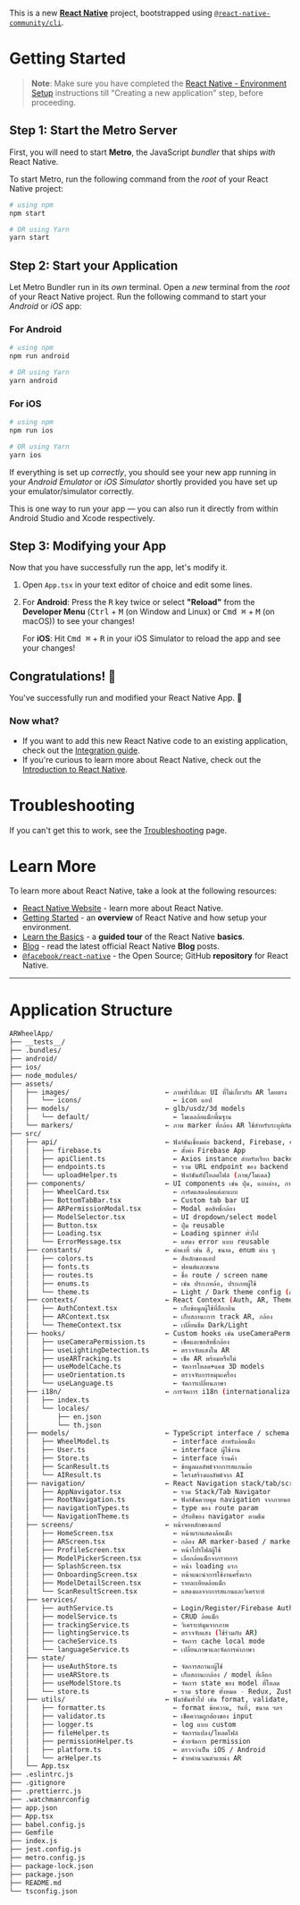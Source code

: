 This is a new [**React Native**](https://reactnative.dev) project, bootstrapped using [`@react-native-community/cli`](https://github.com/react-native-community/cli).

# Getting Started

>**Note**: Make sure you have completed the [React Native - Environment Setup](https://reactnative.dev/docs/environment-setup) instructions till "Creating a new application" step, before proceeding.

## Step 1: Start the Metro Server

First, you will need to start **Metro**, the JavaScript _bundler_ that ships _with_ React Native.

To start Metro, run the following command from the _root_ of your React Native project:

```bash
# using npm
npm start

# OR using Yarn
yarn start
```

## Step 2: Start your Application

Let Metro Bundler run in its _own_ terminal. Open a _new_ terminal from the _root_ of your React Native project. Run the following command to start your _Android_ or _iOS_ app:

### For Android

```bash
# using npm
npm run android

# OR using Yarn
yarn android
```

### For iOS

```bash
# using npm
npm run ios

# OR using Yarn
yarn ios
```

If everything is set up _correctly_, you should see your new app running in your _Android Emulator_ or _iOS Simulator_ shortly provided you have set up your emulator/simulator correctly.

This is one way to run your app — you can also run it directly from within Android Studio and Xcode respectively.

## Step 3: Modifying your App

Now that you have successfully run the app, let's modify it.

1. Open `App.tsx` in your text editor of choice and edit some lines.
2. For **Android**: Press the <kbd>R</kbd> key twice or select **"Reload"** from the **Developer Menu** (<kbd>Ctrl</kbd> + <kbd>M</kbd> (on Window and Linux) or <kbd>Cmd ⌘</kbd> + <kbd>M</kbd> (on macOS)) to see your changes!

   For **iOS**: Hit <kbd>Cmd ⌘</kbd> + <kbd>R</kbd> in your iOS Simulator to reload the app and see your changes!

## Congratulations! :tada:

You've successfully run and modified your React Native App. :partying_face:

### Now what?

- If you want to add this new React Native code to an existing application, check out the [Integration guide](https://reactnative.dev/docs/integration-with-existing-apps).
- If you're curious to learn more about React Native, check out the [Introduction to React Native](https://reactnative.dev/docs/getting-started).

# Troubleshooting

If you can't get this to work, see the [Troubleshooting](https://reactnative.dev/docs/troubleshooting) page.

# Learn More

To learn more about React Native, take a look at the following resources:

- [React Native Website](https://reactnative.dev) - learn more about React Native.
- [Getting Started](https://reactnative.dev/docs/environment-setup) - an **overview** of React Native and how setup your environment.
- [Learn the Basics](https://reactnative.dev/docs/getting-started) - a **guided tour** of the React Native **basics**.
- [Blog](https://reactnative.dev/blog) - read the latest official React Native **Blog** posts.
- [`@facebook/react-native`](https://github.com/facebook/react-native) - the Open Source; GitHub **repository** for React Native.

---

# **Application Structure**

```bash
ARWheelApp/
├── __tests__/
├── .bundles/
├── android/
├── ios/
├── node_modules/
├── assets/
│   ├── images/                        ← ภาพทั่วไปและ UI ที่ไม่เกี่ยวกับ AR โดยตรง
│   │   └── icons/                       ← icon แอป
│   ├── models/                        ← glb/usdz/3d models
│   │   └── default/                     ← โมเดลล้อแม็กพื้นฐาน
│   └── markers/                       ← ภาพ marker ที่กล้อง AR ใช้สำหรับระบุพิกัด (สำหรับ marker-based AR)
├── src/
│   ├── api/                           ← ฟังก์ชันเชื่อมต่อ backend, Firebase, etc.
│   │   ├── firebase.ts                  ← ตั้งค่า Firebase App
│   │   ├── apiClient.ts                 ← Axios instance สำหรับเรียก backend
│   │   ├── endpoints.ts                 ← รวม URL endpoint ของ backend
│   │   └── uploadHelper.ts              ← ฟังก์ชันอัปโหลดไฟล์ (ภาพ/โมเดล)
│   ├── components/                    ← UI components เช่น ปุ่ม, แถบล่าง, การ์ดล้อแม็ก
│   │   ├── WheelCard.tsx                ← การ์ดแสดงล้อแต่ละแบบ
│   │   ├── BottomTabBar.tsx             ← Custom tab bar UI
│   │   ├── ARPermissionModal.tsx        ← Modal ขอสิทธิ์กล้อง
│   │   ├── ModelSelector.tsx            ← UI dropdown/select model
│   │   ├── Button.tsx                   ← ปุ่ม reusable
│   │   ├── Loading.tsx                  ← Loading spinner ทั่วไป
│   │   └── ErrorMessage.tsx             ← แสดง error แบบ reusable
│   ├── constants/                     ← ค่าคงที่ เช่น สี, ขนาด, enum ต่าง ๆ
│   │   ├── colors.ts                    ← สีหลักของแอป
│   │   ├── fonts.ts                     ← ฟอนต์และขนาด
│   │   ├── routes.ts                    ← ชื่อ route / screen name
│   │   ├── enums.ts                     ← เช่น ประเภทล้อ, ประเภทผู้ใช้
│   │   └── theme.ts                     ← Light / Dark theme config (ถ้ามี)
│   ├── contexts/                      ← React Context (Auth, AR, Theme)
│   │   ├── AuthContext.tsx              ← เก็บข้อมูลผู้ใช้ที่ล็อกอิน
│   │   ├── ARContext.tsx                ← เก็บสถานะการ track AR, กล้อง
│   │   └── ThemeContext.tsx             ← เปลี่ยนธีม Dark/Light
│   ├── hooks/                         ← Custom hooks เช่น useCameraPermission, useARTracking
│   │   ├── useCameraPermission.ts       ← เช็คและขอสิทธิ์กล้อง
│   │   ├── useLightingDetection.ts      ← ตรวจจับแสงใน AR
│   │   ├── useARTracking.ts             ← เช็ค AR พร้อมหรือไม่
│   │   ├── useModelCache.ts             ← จัดการโหลด+แคช 3D models
│   │   ├── useOrientation.ts            ← ตรวจจับการหมุนเครื่อง
│   │   └── useLanguage.ts               ← จัดการเปลี่ยนภาษา
│   ├── i18n/                          ← การจัดการ i18n (internationalization)
│   │   ├── index.ts
│   │   └── locales/
│   │       ├── en.json
│   │       └── th.json
│   ├── models/                        ← TypeScript interface / schema ของข้อมูลล้อ
│   │   ├── WheelModel.ts                ← interface สำหรับล้อแม็ก
│   │   ├── User.ts                      ← interface ผู้ใช้งาน
│   │   ├── Store.ts                     ← interface ร้านค้า
│   │   ├── ScanResult.ts                ← ข้อมูลผลลัพธ์จากการสแกนล้อ
│   │   └── AIResult.ts                  ← โครงสร้างผลลัพธ์จาก AI
│   ├── navigation/                    ← React Navigation stack/tab/screen config
│   │   ├── AppNavigator.tsx             ← รวม Stack/Tab Navigator
│   │   ├── RootNavigation.ts            ← ฟังก์ชันควบคุม navigation จากภายนอก
│   │   ├── navigationTypes.ts           ← type ของ route param
│   │   └── NavigationTheme.ts           ← ปรับสีของ navigator ตามธีม
│   ├── screens/                       ← หน้าจอหลักของแอป
│   │   ├── HomeScreen.tsx               ← หน้าแรกแสดงล้อแม็ก
│   │   ├── ARScreen.tsx                 ← กล้อง AR marker-based / markerless
│   │   ├── ProfileScreen.tsx            ← หน้าโปรไฟล์ผู้ใช้
│   │   ├── ModelPickerScreen.tsx        ← เลือกล้อแม็กจากรายการ
│   │   ├── SplashScreen.tsx             ← หน้า loading แรก
│   │   ├── OnboardingScreen.tsx         ← หน้าแนะนำการใช้งานครั้งแรก
│   │   ├── ModelDetailScreen.tsx        ← รายละเอียดล้อแม็ก
│   │   └── ScanResultScreen.tsx         ← แสดงผลจากการสแกนและวิเคราะห์
│   ├── services/
│   │   ├── authService.ts               ← Login/Register/Firebase Auth
│   │   ├── modelService.ts              ← CRUD ล้อแม็ก
│   │   ├── trackingService.ts           ← วิเคราะห์มุมจากภาพ
│   │   ├── lightingService.ts           ← ตรวจจับแสง (ใช้ร่วมกับ AR)
│   │   ├── cacheService.ts              ← จัดการ cache local mode
│   │   └── languageService.ts           ← เปลี่ยนภาษาและจัดการค่าภาษา
│   ├── state/
│   │   ├── useAuthStore.ts              ← จัดการสถานะผู้ใช้
│   │   ├── useARStore.ts                ← เก็บสถานะกล้อง / model ที่เลือก
│   │   ├── useModelStore.ts             ← จัดการ state ของ model ที่โหลด
│   │   └── store.ts                     ← รวม store ทั้งหมด - Redux, Zustand หรือ Recoil
│   ├── utils/                         ← ฟังก์ชันทั่วไป เช่น format, validate, log
│   │   ├── formatter.ts                 ← format ข้อความ, วันที่, ขนาด ฯลฯ
│   │   ├── validator.ts                 ← เช็คความถูกต้องของ input
│   │   ├── logger.ts                    ← log แบบ custom
│   │   ├── fileHelper.ts                ← จัดการแปลง/โหลดไฟล์
│   │   ├── permissionHelper.ts          ← ช่วยจัดการ permission
│   │   ├── platform.ts                  ← ตรวจว่าเป็น iOS / Android
│   │   └── arHelper.ts                  ← ช่วยคำนวณตำแหน่ง AR
│   └── App.tsx
├── .eslintrc.js
├── .gitignore
├── .prettierrc.js
├── .watchmanrconfig
├── app.json
├── App.tsx
├── babel.config.js
├── Gemfile
├── index.js
├── jest.config.js
├── metro.config.js
├── package-lock.json
├── package.json
├── README.md
└── tsconfig.json
```
